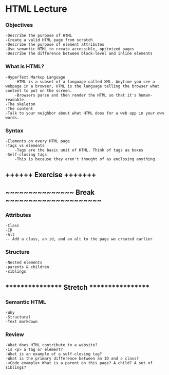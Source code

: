 # HTML Lecture

### Objectives
    -Describe the purpose of HTML
    -Create a valid HTML page from scratch
    -Describe the purpose of element attributes
    -Use semantic HTML to create accessible, optimized pages
    -Describe the difference between block-level and inline elements

### What is HTML?
    -HyperText Markup Language
        -HTML is a subset of a language called XML. Anytime you see a webpage in a browser, HTML is the language telling the browser what content to put on the screen.
        -Browsers parse and then render the HTML so that it's human-readable.
    -The skeleton
    -The content
    -Talk to your neighbor about what HTML does for a web app in your own words.
### Syntax
    -Elements on every HTML page
    -Tags vs elements
        -Tags are the basic unit of HTML. Think of tags as boxes
    -Self-closing tags
        -This is because they aren't thought of as enclosing anything.
## ++++++ Exercise +++++++

## ~~~~~~~~~~~~~~~ Break ~~~~~~~~~~~~~~~~~~~~~
### Attributes
    -Class
    -ID
    -Alt
    -- Add a class, an id, and an alt to the page we created earlier
### Structure
    -Nested elements
    -parents & children
    -siblings
## *************** Stretch ****************    
### Semantic HTML
    -Why
    -Structural
    -Text markdown
### Review
    -What does HTML contribute to a website?
    -Is <p> a tag or element?
    -What is an example of a self-closing tag?
    -What is the primary difference between an ID and a class?
    -<Code example> What is a parent on this page? A child? A set of siblings?
